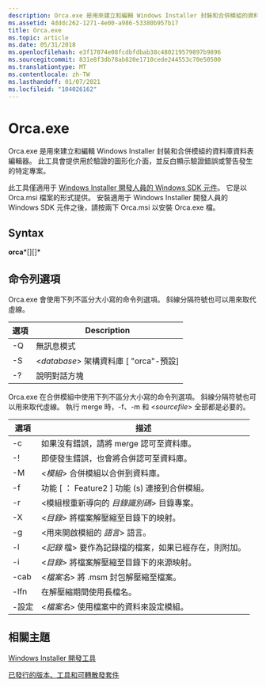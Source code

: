 ```yaml
---
description: Orca.exe 是用來建立和編輯 Windows Installer 封裝和合併模組的資料庫資料表編輯器。
ms.assetid: 4dddc262-1271-4e00-a986-53380b957b17
title: Orca.exe
ms.topic: article
ms.date: 05/31/2018
ms.openlocfilehash: e3f17874e08fcdbfdbab38c480219579897b9896
ms.sourcegitcommit: 831e8f3db78ab820e1710cede244553c70e50500
ms.translationtype: MT
ms.contentlocale: zh-TW
ms.lasthandoff: 01/07/2021
ms.locfileid: "104026162"
---
```

# <a name="orcaexe"></a>Orca.exe

Orca.exe 是用來建立和編輯 Windows Installer 封裝和合併模組的資料庫資料表編輯器。 此工具會提供用於驗證的圖形化介面，並反白顯示驗證錯誤或警告發生的特定專案。

此工具僅適用于 [Windows Installer 開發人員的 Windows SDK 元件](platform-sdk-components-for-windows-installer-developers.md)。 它是以 Orca.msi 檔案的形式提供。 安裝適用于 Windows Installer 開發人員的 Windows SDK 元件之後，請按兩下 Orca.msi 以安裝 Orca.exe 檔。

## <a name="syntax"></a>Syntax

**orca***\[<options>\]\[<source file>\]*

## <a name="command-line-options"></a>命令列選項

Orca.exe 會使用下列不區分大小寫的命令列選項。 斜線分隔符號也可以用來取代虛線。



| 選項 | Description                                                 |
|--------|-------------------------------------------------------------|
| -Q     | 無訊息模式                                                  |
| -S     | <*database*> 架構資料庫 \[ "orca"-預設\] |
| -?     | 說明對話方塊                                                 |



 

Orca.exe 在合併模組中使用下列不區分大小寫的命令列選項。 斜線分隔符號也可以用來取代虛線。 執行 merge 時，-f、-m 和 <*sourcefile*> 全部都是必要的。



| 選項     | 描述                                                                |
|------------|----------------------------------------------------------------------------|
| -c         | 如果沒有錯誤，請將 merge 認可至資料庫。                                     |
| -!         | 即使發生錯誤，也會將合併認可至資料庫。                       |
| -M         | <*模組*> 合併模組以合併到資料庫。                      |
| -f         | 功能 \[ ： Feature2 \] 功能 (s) 連接到合併模組。                |
| -r         | <模組根重新導向的 *目錄識別碼*> 目錄專案。    |
| -X         | <*目錄*> 將檔案解壓縮至目錄下的映射。         |
| -g         | <用來開啟模組的 *語言*> 語言。                         |
| -l         | <*記錄* 檔> 要作為記錄檔的檔案，如果已經存在，則附加。      |
| -i         | <*目錄*> 將檔案解壓縮至目錄下的來源映射。 |
| -cab       | <*檔案名*> 將 .msm 封包解壓縮至檔案。                        |
| -lfn       | 在解壓縮期間使用長檔名。                                 |
| -設定 | <*檔案名*> 使用檔案中的資料來設定模組。            |



 

## <a name="related-topics"></a>相關主題

<dl> <dt>

[Windows Installer 開發工具](windows-installer-development-tools.md)
</dt> <dt>

[已發行的版本、工具和可轉散發套件](released-versions-tools-and-redistributables.md)
</dt> </dl>

 

 



